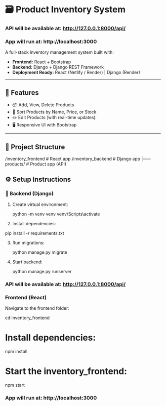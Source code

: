 # 🗃️ Product Inventory System

### API will be available at: http://127.0.0.1:8000/api/
### App will run at: http://localhost:3000
 

A full-stack inventory management system built with:

- **Frontend:** React + Bootstrap
- **Backend:** Django + Django REST Framework
- **Deployment Ready:** React (Netlify / Render) | Django (Render)

---

## 🚀 Features

- 📦 Add, View, Delete Products
- 🧮 Sort Products by Name, Price, or Stock
- ✏️ Edit Products (with real-time updates)
- 🖥️ Responsive UI with Bootstrap


---

## 📁 Project Structure
/inventory_frontend # React app
/inventory_backend # Django app
├── products/ # Product app (API)


## ⚙️ Setup Instructions

### 🔧 Backend (Django)

1. Create virtual environment:

   python -m venv venv
   venv\Scripts\activate

2. Install dependencies:

  pip install -r requirements.txt

3. Run migrations:

   python manage.py migrate

4. Start backend:
  
   python manage.py runserver


### API will be available at: http://127.0.0.1:8000/api/

### Frontend (React)
Navigate to the frontend folder:

cd inventory_frontend

# Install dependencies:
npm install

# Start the inventory_frontend:
npm start

### App will run at: http://localhost:3000
 


